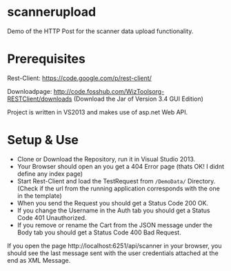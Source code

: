 scannerupload
=============

Demo of the HTTP Post for the scanner data upload functionality.

Prerequisites
=============

Rest-Client: https://code.google.com/p/rest-client/

Downloadpage: http://code.fosshub.com/WizToolsorg-RESTClient/downloads
(Download the Jar of Version 3.4 GUI Edition)

Project is written in VS2013 and makes use of asp.net Web API.

Setup & Use
===========

- Clone or Download the Repository, run it in Visual Studio 2013.
- Your Browser should open an you get a 404 Error page (thats OK! I didnt define any index page)
- Start Rest-Client and load the TestRequest from ```/DemoData/``` Directory. (Check if the url from the running application corresponds with the one in the template)
- When you send the Request you should get a Status Code 200 OK.
- If you change the Username in the Auth tab you should get a Status Code 401 Unauthorized.
- If you remove or rename the Cart from the JSON message under the Body tab you should get a Status Code 400 Bad Request.

If you open the page http://localhost:6251/api/scanner in your browser, you should see the last message sent with the user credentials attached at the end as XML Message.
 



